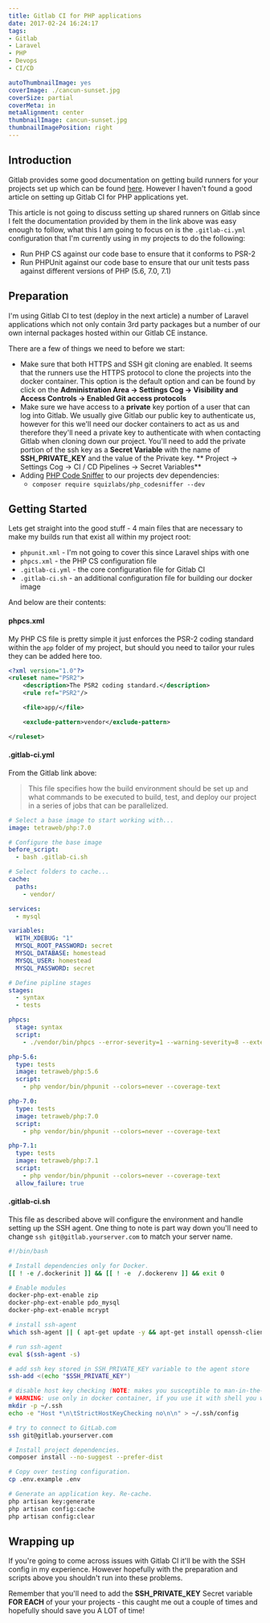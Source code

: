```yaml
---
title: Gitlab CI for PHP applications
date: 2017-02-24 16:24:17
tags: 
- Gitlab
- Laravel
- PHP
- Devops
- CI/CD

autoThumbnailImage: yes
coverImage: ./cancun-sunset.jpg
coverSize: partial
coverMeta: in
metaAlignment: center
thumbnailImage: cancun-sunset.jpg
thumbnailImagePosition: right
---
```


## Introduction

Gitlab provides some good documentation on getting build runners for your projects set up which can be found [here](https://about.gitlab.com/2016/03/01/gitlab-runner-with-docker/). However I haven't found a good article on setting up Gitlab CI for PHP applications yet. 

This article is not going to discuss setting up shared runners on Gitlab since I felt the documentation provided by them in the link above was easy enough to follow, what this I am going to focus on is the `.gitlab-ci.yml` configuration that I'm currently using in my projects to do the following: 

- Run PHP CS against our code base to ensure that it conforms to PSR-2
- Run PHPUnit against our code base to ensure that our unit tests pass against different versions of PHP (5.6, 7.0, 7.1)

<!-- more -->

## Preparation

I'm using Gitlab CI to test (deploy in the next article) a number of Laravel applications which not only contain 3rd party packages but a number of our own internal packages hosted within our Gitlab CE instance.

There are a few of things we need to before we start:
- Make sure that both HTTPS and SSH git cloning are enabled. It seems that the runners use the HTTPS protocol to clone the projects into the docker container. This option is the default option and can be found by click on the **Administration Area -> Settings Cog -> Visibility and Access Controls -> Enabled Git access protocols**
- Make sure we have access to a **private** key portion of a user that can log into Gitlab. We usually give Gitlab our public key to authenticate us, however for this we'll need our docker containers to act as us and therefore they'll need a private key to authenticate with when contacting Gitlab when cloning down our project. You'll need to add the private portion of the ssh key as a **Secret Variable** with the name of **SSH_PRIVATE_KEY** and the value of the Private key. ** Project -> Settings Cog -> CI / CD Pipelines -> Secret Variables**
- Adding [PHP Code Sniffer](https://github.com/squizlabs/PHP_CodeSniffer) to our projects dev dependencies:
	-  `composer require squizlabs/php_codesniffer --dev`
 

## Getting Started

Lets get straight into the good stuff - 4 main files that are necessary to make my builds run that exist all within my project root:

- `phpunit.xml` - I'm not going to cover this since Laravel ships with one 
- `phpcs.xml` - the PHP CS configuration file
- `.gitlab-ci.yml` - the core configuration file for Gitlab CI
- `.gitlab-ci.sh` - an additional configuration file for building our docker image

And below are their contents:

#### phpcs.xml

My PHP CS file is pretty simple it just enforces the PSR-2 coding standard within the `app` folder of my project, but should you need to tailor your rules they can be added here too.
```xml
<?xml version="1.0"?>
<ruleset name="PSR2">
    <description>The PSR2 coding standard.</description>
    <rule ref="PSR2"/>

    <file>app/</file>

    <exclude-pattern>vendor</exclude-pattern>

</ruleset>
```

#### .gitlab-ci.yml
From the Gitlab link above:
> This file specifies how the build environment should be set up and what commands to be executed to build, test, and deploy our project in a series of jobs that can be parallelized.

```yml
# Select a base image to start working with...
image: tetraweb/php:7.0

# Configure the base image
before_script:
  - bash .gitlab-ci.sh

# Select folders to cache...
cache:
  paths:
    - vendor/

services:
  - mysql

variables:
  WITH_XDEBUG: "1"
  MYSQL_ROOT_PASSWORD: secret
  MYSQL_DATABASE: homestead
  MYSQL_USER: homestead
  MYSQL_PASSWORD: secret

# Define pipline stages
stages:
  - syntax
  - tests

phpcs:
  stage: syntax
  script:
    - ./vendor/bin/phpcs --error-severity=1 --warning-severity=8 --extensions=php

php-5.6:
  type: tests
  image: tetraweb/php:5.6
  script:
    - php vendor/bin/phpunit --colors=never --coverage-text

php-7.0:
  type: tests
  image: tetraweb/php:7.0
  script:
    - php vendor/bin/phpunit --colors=never --coverage-text

php-7.1:
  type: tests
  image: tetraweb/php:7.1
  script:
    - php vendor/bin/phpunit --colors=never --coverage-text
  allow_failure: true
```


#### .gitlab-ci.sh
This file as described above will configure the environment and handle setting up the SSH agent. One thing to note is part way down you'll need to change `ssh git@gitlab.yourserver.com` to match your server name.

```bash
#!/bin/bash

# Install dependencies only for Docker.
[[ ! -e /.dockerinit ]] && [[ ! -e  /.dockerenv ]] && exit 0

# Enable modules
docker-php-ext-enable zip
docker-php-ext-enable pdo_mysql
docker-php-ext-enable mcrypt

# install ssh-agent
which ssh-agent || ( apt-get update -y && apt-get install openssh-client -y )

# run ssh-agent
eval $(ssh-agent -s)

# add ssh key stored in SSH_PRIVATE_KEY variable to the agent store
ssh-add <(echo "$SSH_PRIVATE_KEY")

# disable host key checking (NOTE: makes you susceptible to man-in-the-middle attacks)
# WARNING: use only in docker container, if you use it with shell you will overwrite your user's ssh config
mkdir -p ~/.ssh
echo -e "Host *\n\tStrictHostKeyChecking no\n\n" > ~/.ssh/config

# try to connect to GitLab.com
ssh git@gitlab.yourserver.com

# Install project dependencies.
composer install --no-suggest --prefer-dist

# Copy over testing configuration.
cp .env.example .env

# Generate an application key. Re-cache.
php artisan key:generate
php artisan config:cache
php artisan config:clear

```

## Wrapping up

If you're going to come across issues with Gitlab CI it'll be with the SSH config in my experience. However hopefully with the preparation and scripts above you shouldn't run into these problems.

Remember that you'll need to add the **SSH_PRIVATE_KEY** Secret variable **FOR EACH** of your your projects - this caught me out a couple of times and hopefully should save you A LOT of time!
